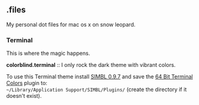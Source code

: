 ## .files ##
My personal dot files for mac os x on snow leopard.  


### Terminal ###

This is where the magic happens.  

**colorblind.terminal** :: I only rock the dark theme with vibrant colors. 

To use this Terminal theme install [SIMBL 0.9.7](http://www.culater.net/software/SIMBL/SIMBL.php) and save the [64 Bit Terminal Colors](http://github.com/timmfin/terminalcolours) plugin to:  
`~/Library/Application Support/SIMBL/Plugins/` (create the directory if it doesn't exist).